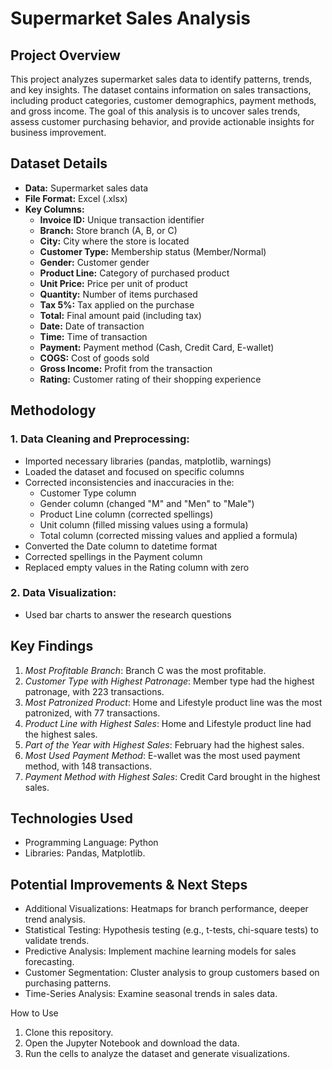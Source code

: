 # Supermarket Sales Analysis

## Project Overview

This project analyzes supermarket sales data to identify patterns, trends, and key insights. The dataset contains information on sales transactions, including product categories, customer demographics, payment methods, and gross income. The goal of this analysis is to uncover sales trends, assess customer purchasing behavior, and provide actionable insights for business improvement.

## Dataset Details
- **Data:** Supermarket sales data
- **File Format:** Excel (.xlsx)
- **Key Columns:**
    - **Invoice ID:** Unique transaction identifier
    - **Branch:** Store branch (A, B, or C)
    - **City:** City where the store is located
    - **Customer Type:** Membership status (Member/Normal)
    - **Gender:** Customer gender
    - **Product Line:** Category of purchased product
    - **Unit Price:** Price per unit of product
    - **Quantity:** Number of items purchased
    - **Tax 5%:** Tax applied on the purchase
    - **Total:** Final amount paid (including tax)
    - **Date:** Date of transaction
    - **Time:** Time of transaction
    - **Payment:** Payment method (Cash, Credit Card, E-wallet)
    - **COGS:** Cost of goods sold
    - **Gross Income:** Profit from the transaction
    - **Rating:** Customer rating of their shopping experience

## Methodology
### 1. Data Cleaning and Preprocessing:
- Imported necessary libraries (pandas, matplotlib, warnings)
- Loaded the dataset and focused on specific columns
- Corrected inconsistencies and inaccuracies in the:
  - Customer Type column
  - Gender column (changed "M" and "Men" to "Male")
  - Product Line column (corrected spellings)
  - Unit column (filled missing values using a formula)
  - Total column (corrected missing values and applied a formula)
- Converted the Date column to datetime format
- Corrected spellings in the Payment column
- Replaced empty values in the Rating column with zero
### 2. Data Visualization:
- Used bar charts to answer the research questions

## Key Findings
1. *Most Profitable Branch*: Branch C was the most profitable.
2. *Customer Type with Highest Patronage*: Member type had the highest patronage, with 223 transactions.
3. *Most Patronized Product*: Home and Lifestyle product line was the most patronized, with 77 transactions.
4. *Product Line with Highest Sales*: Home and Lifestyle product line had the highest sales.
5. *Part of the Year with Highest Sales*: February had the highest sales.
6. *Most Used Payment Method*: E-wallet was the most used payment method, with 148 transactions.
7. *Payment Method with Highest Sales*: Credit Card brought in the highest sales.

## Technologies Used
- Programming Language: Python
- Libraries: Pandas, Matplotlib.

## Potential Improvements & Next Steps
- Additional Visualizations: Heatmaps for branch performance, deeper trend analysis.
- Statistical Testing: Hypothesis testing (e.g., t-tests, chi-square tests) to validate trends.
- Predictive Analysis: Implement machine learning models for sales forecasting.
- Customer Segmentation: Cluster analysis to group customers based on purchasing patterns.
- Time-Series Analysis: Examine seasonal trends in sales data.

How to Use
1. Clone this repository.
2. Open the Jupyter Notebook and download the data.
3. Run the cells to analyze the dataset and generate visualizations.

